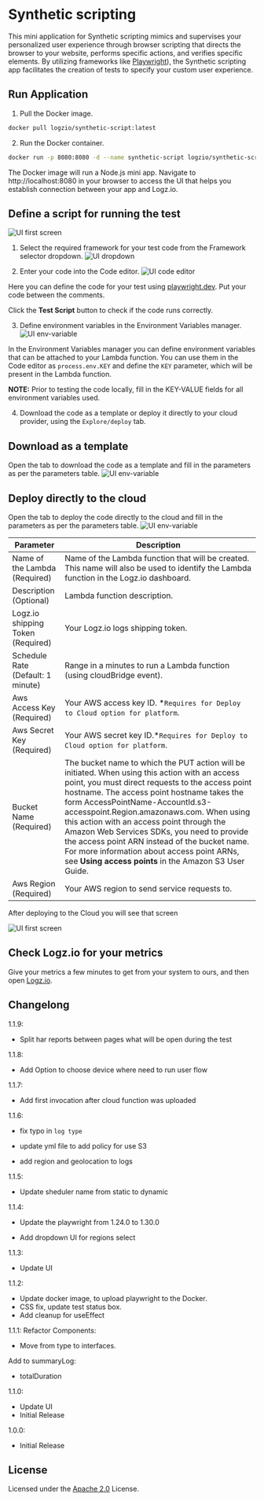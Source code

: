 # Synthetic scripting

This mini application for Synthetic scripting mimics and supervises your personalized user experience through browser scripting that directs the browser to your website, performs specific actions, and verifies specific elements. By utilizing frameworks like [Playwright](https://playwright.dev/)), the Synthetic scripting app facilitates the creation of tests to specify your custom user experience.

## Run Application

1. Pull the Docker image.

```sh
docker pull logzio/synthetic-script:latest
```

2. Run the Docker container.

```sh
docker run -p 8080:8080 -d --name synthetic-script logzio/synthetic-script:latest
```

The Docker image will run a Node.js mini app. Navigate to http://localhost:8080 in your browser to access the UI that helps you establish connection between your app and Logz.io.

## Define a script for running the test

![UI first screen](assets/screen-edit.png)

1. Select the required framework for your test code from the Framework selector dropdown.
   ![UI dropdown](assets/dropdown-framework.png)

2. Enter your code into the Code editor.
   ![UI code editor](assets/code-editor.png)

Here you can define the code for your test using [playwright.dev](https://playwright.dev). Put your code between the comments.

Click the **Test Script** button to check if the code runs correctly.

3. Define environment variables in the Environment Variables manager.
   ![UI env-variable](assets/env-variable.png)

In the Environment Variables manager you can define environment variables that can be attached to your Lambda function. You can use them in the Code editor as `process.env.KEY` and define the `KEY` parameter, which will be present in the Lambda function.

**NOTE:** Prior to testing the code locally, fill in the KEY-VALUE fields for all environment variables used.

4. Download the code as a template or deploy it directly to your cloud provider, using the `Explore/deploy` tab.

## Download as a template

Open the tab to download the code as a template and fill in the parameters as per the parameters table.
![UI env-variable](assets/screen-fill-locally.png)

## Deploy directly to the cloud

Open the tab to deploy the code directly to the cloud and fill in the parameters as per the parameters table.
![UI env-variable](assets/screen-fill-cloud.png)

| Parameter                         | Description                                                                                                                                                                                                                                                                                                                                                                                                                                                                                                                          |
| --------------------------------- | ------------------------------------------------------------------------------------------------------------------------------------------------------------------------------------------------------------------------------------------------------------------------------------------------------------------------------------------------------------------------------------------------------------------------------------------------------------------------------------------------------------------------------------ |
| Name of the Lambda (Required)     | Name of the Lambda function that will be created. This name will also be used to identify the Lambda function in the Logz.io dashboard.                                                                                                                                                                                                                                                                                                                                                                                              |
| Description (Optional)            | Lambda function description.                                                                                                                                                                                                                                                                                                                                                                                                                                                                                                         |
| Logz.io shipping Token (Required) | Your Logz.io logs shipping token.                                                                                                                                                                                                                                                                                                                                                                                                                                                                                                    |
| Schedule Rate (Default: 1 minute) | Range in a minutes to run a Lambda function (using cloudBridge event).                                                                                                                                                                                                                                                                                                                                                                                                                                                               |
| Aws Access Key (Required)         | Your AWS access key ID. \*`Requires for Deploy to Cloud option for platform`.                                                                                                                                                                                                                                                                                                                                                                                                                                                        |
| Aws Secret Key (Required)         | Your AWS secret key ID.\*`Requires for Deploy to Cloud option for platform`.                                                                                                                                                                                                                                                                                                                                                                                                                                                         |
| Bucket Name (Required)            | The bucket name to which the PUT action will be initiated. When using this action with an access point, you must direct requests to the access point hostname. The access point hostname takes the form AccessPointName-AccountId.s3-accesspoint.Region.amazonaws.com. When using this action with an access point through the Amazon Web Services SDKs, you need to provide the access point ARN instead of the bucket name. For more information about access point ARNs, see **Using access points** in the Amazon S3 User Guide. |
| Aws Region (Required)             | Your AWS region to send service requests to.                                                                                                                                                                                                                                                                                                                                                                                                                                                                                         |

After deploying to the Cloud you will see that screen

![UI first screen](assets/finish.png)

## Check Logz.io for your metrics

Give your metrics a few minutes to get from your system to ours,
and then open [Logz.io](https://app.logz.io/#/dashboard/metrics).

## Changelong

1.1.9:

-   Split har reports between pages what will be open during the test

1.1.8:

-   Add Option to choose device where need to run user flow

1.1.7:

-   Add first invocation after cloud function was uploaded

1.1.6:

-   fix typo in `log type`

-   update yml file to add policy for use S3

-   add region and geolocation to logs

1.1.5:

-   Update sheduler name from static to dynamic

1.1.4:

-   Update the playwright from 1.24.0 to 1.30.0

-   Add dropdown UI for regions select

1.1.3:

-   Update UI

1.1.2:

-   Update docker image, to upload playwright to the Docker.
-   CSS fix, update test status box.
-   Add cleanup for useEffect

1.1.1:
Refactor Components:

-   Move from type to interfaces.

Add to summaryLog:

-   totalDuration

1.1.0:

-   Update UI
-   Initial Release

1.0.0:

-   Initial Release

## License

Licensed under the [Apache 2.0](http://apache.org/licenses/LICENSE-2.0.txt) License.
